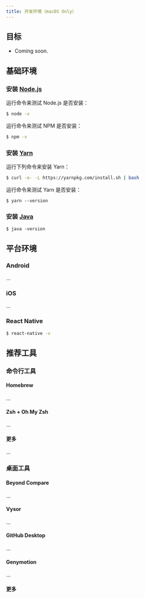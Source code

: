 ```yaml
---
title: 开发环境（macOS Only）
---
```


## 目标

- Coming soon.

## 基础环境

### 安装 [Node.js](https://nodejs.org)

运行命令来测试 Node.js 是否安装：

```bash
$ node -v
```

运行命令来测试 NPM 是否安装：
```bash
$ npm -v
```

### 安装 [Yarn](https://yarnpkg.com/zh-Hans/)

运行下列命令来安装 Yarn：

```bash
$ curl -o- -L https://yarnpkg.com/install.sh | bash
```

运行命令来测试 Yarn 是否安装：

```
$ yarn --version
```

### 安装 [Java](http://www.oracle.com/technetwork/java/javase/overview/index.html)

```
$ java -version
```

## 平台环境

### Android

...


### iOS

...

### React Native

```bash
$ react-native -v
```

## 推荐工具

### 命令行工具

#### Homebrew

...

#### Zsh + Oh My Zsh

...

#### 更多

...

### 桌面工具

#### Beyond Compare

...

#### Vysor

...

#### GitHub Desktop

...

#### Genymotion

...

#### 更多
